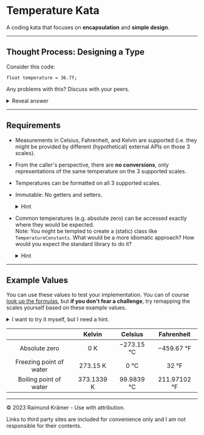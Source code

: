 # Temperature Kata

A coding kata that focuses on **encapsulation** and **simple design**.

___

## Thought Process: Designing a Type

Consider this code:

```
float temperature = 36.7f;
```

Any problems with this? Discuss with your peers.

<details>
<summary>Reveal answer</summary>

Being roughly the average body temperature (in °C) we might assume that it represents a measurement on the Celsius scale, but we might be misled. Could it be Fahrenheit? Or wouldn't the most appropriate *technical* temperature scale be Kelvin?

Let's use a clearer name:

```
float temperatureInCelsius = -300.0f;
```

That's pretty cold. Any problems with this code?

<details>
<summary>Reveal answer</summary>

Temperatures below roughly -273,15 °C are [physically impossible](https://en.wikipedia.org/wiki/Absolute_zero). Let's write some code that tells us whether a temperature is physically possible, since we don't control where the measurements come from:

```
public class TemperatureUtils {

    private static final float CELSIUS_TO_KELVIN_OFFSET = 273.15f;

    public static boolean isPhysicallyPossible(float temperatureInCelsius) {
        return toKelvin(temperatureInCelsius) >= 0.0f;
    }

    public static float toKelvin(float temperatureInCelsius) {
        return temperatureInCelsius + CELSIUS_TO_KELVIN_OFFSET;
    }
}
```

Now we can easily filter out impossible measurements, if needed. Any problems with this code?

<details>
<summary>Reveal answer</summary>

If it's a simple program that only deals with temperatures, this might be simple enough. But now imagine a more complex domain where not only temperatures, but many more concepts, are represented as a primitive type with public static methods scattered around. At that point, the difference between Java and C becomes negligible.

What are legal/meaningful operations on a temperature? Addition? Multiplication?

Imagine you had an object that represents the *concept* of a certain temperature:

* It does not imply any specific representation (Celsius, Fahrenheit, Kelvin).
* It hides the internal representation and data type.
* It has a small *surface area*, allowing only meaningful operations and preventing misuse.
* *Conversions* are replaced with *representations*.
* It is easily extensible: [There are many more temperature scales](https://en.wikipedia.org/wiki/Conversion_of_scales_of_temperature) (although much rarer in practice).

</details>

</details>

</details>

___

## Requirements

* Measurements in Celsius, Fahrenheit, and Kelvin are supported (i.e. they might be provided by different (hypothetical) external APIs on those 3 scales).
* From the caller's perspective, there are **no conversions**, only representations of the same temperature on the 3 supported scales.
* Temperatures can be formatted on all 3 supported scales.
* Immutable: No getters and setters.

  <details>
  <summary>Hint</summary>

  You might be tempted to name some read-only methods `get...()`. What's a better naming scheme in this context? Discuss! Remember: We are not *accessing internals*, but *requesting
  representations*.

  </details>

* Common temperatures (e.g. absolute zero) can be accessed exactly where they would be expected.<br>Note: You might be tempted to create a (static) class like `TemperatureConstants`. What would be a more idiomatic approach? How would you expect the standard library to do it?

  <details>
  <summary>Hint</summary>

  We are looking for static factory methods in the `Temperature` type. Note: We should probably define them as constants, since they are immutable and can thus easily be reused, but that's an implementation detail. `PUBLICLY_EXPOSING_THE_CONSTANTS` breaks encapsulation.

  </details>

___

## Example Values

You can use these values to test your implementation. You can of course [look up the formulas](https://en.wikipedia.org/wiki/Conversion_of_scales_of_temperature), but **if you don't fear a challenge**, try remapping the scales yourself based on these example values.

<details>
<summary>I want to try it myself, but I need a hint.</summary>

Remap algorithm:<br>
1. Scale the value by the distance between known points on each scale.
2. Offset it by the distance between the 0-points of the scales.
</details>

|                          | Kelvin      | Celsius | Fahrenheit        |
|:------------------------:|:-----------:|:-----------:|:-------------:|
| Absolute zero            | 0 K         | −273.15 °C  | −459.67 °F    |
| Freezing point of water  | 273.15 K    | 0 °C        | 32 °F         |
| Boiling point of water   | 373.1339 K  | 99.9839 °C  | 211.97102 °F  |

___

© 2023 Raimund Krämer - Use with attribution.

Links to third party sites are included for convenience only and I am not responsible for their contents.
